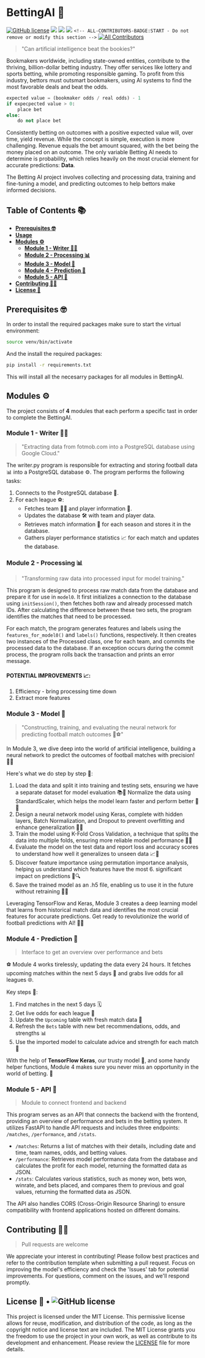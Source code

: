 # BettingAI 🧠

[![GitHub license](https://img.shields.io/badge/license-MIT-blue.svg)](https://github.com/facebook/react/blob/main/LICENSE) ![](https://img.shields.io/github/languages/top/erikbohne/bettingAI?color=purple) ![](https://img.shields.io/github/repo-size/erikbohne/bettingAI?color=gre) ![](https://img.shields.io/github/commit-activity/m/erikbohne/bettingAI?color=ff69b4) `<!-- ALL-CONTRIBUTORS-BADGE:START - Do not remove or modify this section -->`
[![All Contributors](https://img.shields.io/badge/all_contributors-2-orange.svg)](#contributors-)

<!-- ALL-CONTRIBUTORS-BADGE:END -->

> "Can artificial intelligence beat the bookies?"

Bookmakers worldwide, including state-owned entities, contribute to the thriving, billion-dollar betting industry. They offer services like lottery and sports betting, while promoting responsible gaming. To profit from this industry, bettors must outsmart bookmakers, using AI systems to find the most favorable deals and beat the odds.

```python
expected value = (bookmaker odds / real odds) - 1
if expecpected value > 0:
    place bet
else:
    do not place bet
```

Consistently betting on outcomes with a positive expected value will, over time, yield revenue. While the concept is simple, execution is more challenging. Revenue equals the bet amount squared, with the bet being the money placed on an outcome. The only variable Betting AI needs to determine is probability, which relies heavily on the most crucial element for accurate predictions: **Data**.

The Betting AI project involves collecting and processing data, training and fine-tuning a model, and predicting outcomes to help bettors make informed decisions.

## Table of Contents 📚

- **[Prerequisites 🤓](#Prerequisites)**
- **[Usage](#usage)**
- **[Modules ⚙️](#modules)**
  - **[Module 1 - Writer ✍🏽](#module-1---writer)**
  - **[Module 2 - Processing 📊](#module-3---processing)**
  - **[Module 3 - Model 🤖](#module-2---model)**
  - **[Module 4 - Prediction 🔮](#module-4---prediction)**
  - **[Module 5 - API 🔗](#module-4---API)**
- **[Contributing 🙋‍♂️](#contributing)**
- **[License 🪪](#license)**

## Prerequisites 🤓

In order to install the required packages make sure to start the virtual environment:

```bash
source venv/bin/activate
```

And the install the required packages:

```bash
pip install -r requirements.txt
```

This will install all the necesarry packages for all modules in BettingAI.

## Modules ⚙️

The project consists of **4** modules that each perform a specific tast in order to complete the BettingAI.

### Module 1 - Writer ✍🏽

> "Extracting data from fotmob.com into a PostgreSQL database using Google Cloud."

The writer.py program is responsible for extracting and storing football data 📊 into a PostgreSQL database ⚙️. The program performs the following tasks:

1. Connects to the PostgreSQL database 🔗.
2. For each league ⚽:
   - Fetches team 🏃‍♂️ and player information 👤.
   - Updates the database 🛠 with team and player data.
   - Retrieves match information 🥅 for each season and stores it in the database.
   - Gathers player performance statistics 📈 for each match and updates the database.

### Module 2 - Processing 📊

> "Transforming raw data into processed input for model training."

This program is designed to process raw match data from the database and prepare it for use in `model0`. It first initializes a connection to the database using `initSession()`, then fetches both raw and already processed match IDs. After calculating the difference between these two sets, the program identifies the matches that need to be processed.

For each match, the program generates features and labels using the `features_for_model0()` and `labels()` functions, respectively. It then creates two instances of the Processed class, one for each team, and commits the processed data to the database. If an exception occurs during the commit process, the program rolls back the transaction and prints an error message.

#### POTENTIAL IMPROVEMENTS 📈:

1. Efficiency - bring processing time down
2. Extract more features

### Module 3 - Model 🤖

> "Constructing, training, and evaluating the neural network for predicting football match outcomes 🧠⚽️"

In Module 3, we dive deep into the world of artificial intelligence, building a neural network to predict the outcomes of football matches with precision! 🎯🔮

Here's what we do step by step 🔑:

1. Load the data and split it into training and testing sets, ensuring we have a separate dataset for model evaluation 📚🔪
   Normalize the data using StandardScaler, which helps the model learn faster and perform better 📏✨
2. Design a neural network model using Keras, complete with hidden layers, Batch Normalization, and Dropout to prevent overfitting and enhance generalization 🧩🚀
3. Train the model using K-Fold Cross Validation, a technique that splits the data into multiple folds, ensuring more reliable model performance 🔄💪
4. Evaluate the model on the test data and report loss and accuracy scores to understand how well it generalizes to unseen data 📈🎉
5. Discover feature importance using permutation importance analysis, helping us understand which features have the most 6. significant impact on predictions 🌟🔍
6. Save the trained model as an .h5 file, enabling us to use it in the future without retraining 🔐💾

Leveraging TensorFlow and Keras, Module 3 creates a deep learning model that learns from historical match data and identifies the most crucial features for accurate predictions. Get ready to revolutionize the world of football predictions with AI! 🚀🌐

### Module 4 - Prediction 🔮

> Interface to get an overview over performance and bets

⚽ Module 4 works tirelessly, updating the data every 24 hours. It fetches upcoming matches within the next 5 days 📆 and grabs live odds for all leagues 🌐.

Key steps 🔑:

1. Find matches in the next 5 days 🗓️
2. Get live odds for each league 🎲
3. Update the `Upcoming` table with fresh match data 🔄
4. Refresh the `Bets` table with new bet recommendations, odds, and strengths 📊
5. Use the imported model to calculate advice and strength for each match 🧠

With the help of **TensorFlow Keras**, our trusty model 🧙, and some handy helper functions, Module 4 makes sure you never miss an opportunity in the world of betting. 🎯

### Module 5 - API 🔗

> Module to connect frontend and backend

This program serves as an API that connects the backend with the frontend, providing an overview of performance and bets in the betting system. It utilizes FastAPI to handle API requests and includes three endpoints: `/matches`, `/performance`, and `/stats`.

- `/matches`: Returns a list of matches with their details, including date and time, team names, odds, and betting values.
- `/performance`: Retrieves model performance data from the database and calculates the profit for each model, returning the formatted data as JSON.
- `/stats`: Calculates various statistics, such as money won, bets won, winrate, and bets placed, and compares them to previous and goal values, returning the formatted data as JSON.

The API also handles CORS (Cross-Origin Resource Sharing) to ensure compatibility with frontend applications hosted on different domains.

## Contributing 🙋‍♂️

> Pull requests are welcome

We appreciate your interest in contributing! Please follow best practices and refer to the contribution template when submitting a pull request. Focus on improving the model's efficiency and check the 'Issues' tab for potential improvements. For questions, comment on the issues, and we'll respond promptly.

## License 🪪 • ![GitHub license](https://img.shields.io/badge/license-MIT-blue.svg)

This project is licensed under the MIT License. This permissive license allows for reuse, modification, and distribution of the code, as long as the copyright notice and license text are included. The MIT License grants you the freedom to use the project in your own work, as well as contribute to its development and enhancement. Please review the [LICENSE](LICENSE) file for more details.
